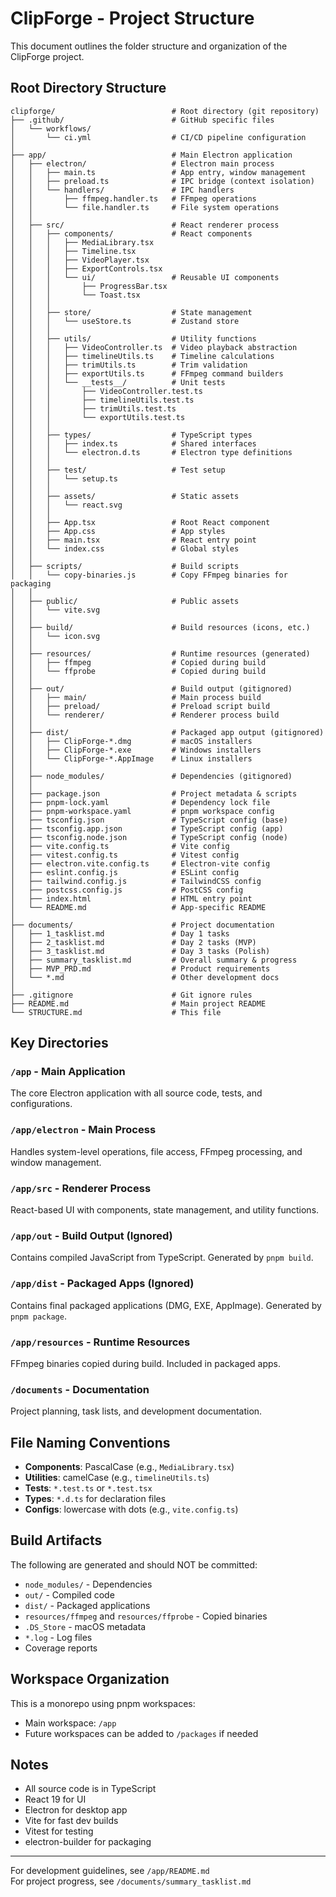 # ClipForge - Project Structure

This document outlines the folder structure and organization of the ClipForge project.

## Root Directory Structure

```
clipforge/                          # Root directory (git repository)
├── .github/                        # GitHub specific files
│   └── workflows/
│       └── ci.yml                  # CI/CD pipeline configuration
│
├── app/                            # Main Electron application
│   ├── electron/                   # Electron main process
│   │   ├── main.ts                 # App entry, window management
│   │   ├── preload.ts              # IPC bridge (context isolation)
│   │   └── handlers/               # IPC handlers
│   │       ├── ffmpeg.handler.ts   # FFmpeg operations
│   │       └── file.handler.ts     # File system operations
│   │
│   ├── src/                        # React renderer process
│   │   ├── components/             # React components
│   │   │   ├── MediaLibrary.tsx
│   │   │   ├── Timeline.tsx
│   │   │   ├── VideoPlayer.tsx
│   │   │   ├── ExportControls.tsx
│   │   │   └── ui/                 # Reusable UI components
│   │   │       ├── ProgressBar.tsx
│   │   │       └── Toast.tsx
│   │   │
│   │   ├── store/                  # State management
│   │   │   └── useStore.ts         # Zustand store
│   │   │
│   │   ├── utils/                  # Utility functions
│   │   │   ├── VideoController.ts  # Video playback abstraction
│   │   │   ├── timelineUtils.ts    # Timeline calculations
│   │   │   ├── trimUtils.ts        # Trim validation
│   │   │   ├── exportUtils.ts      # FFmpeg command builders
│   │   │   └── __tests__/          # Unit tests
│   │   │       ├── VideoController.test.ts
│   │   │       ├── timelineUtils.test.ts
│   │   │       ├── trimUtils.test.ts
│   │   │       └── exportUtils.test.ts
│   │   │
│   │   ├── types/                  # TypeScript types
│   │   │   ├── index.ts            # Shared interfaces
│   │   │   └── electron.d.ts       # Electron type definitions
│   │   │
│   │   ├── test/                   # Test setup
│   │   │   └── setup.ts
│   │   │
│   │   ├── assets/                 # Static assets
│   │   │   └── react.svg
│   │   │
│   │   ├── App.tsx                 # Root React component
│   │   ├── App.css                 # App styles
│   │   ├── main.tsx                # React entry point
│   │   └── index.css               # Global styles
│   │
│   ├── scripts/                    # Build scripts
│   │   └── copy-binaries.js        # Copy FFmpeg binaries for packaging
│   │
│   ├── public/                     # Public assets
│   │   └── vite.svg
│   │
│   ├── build/                      # Build resources (icons, etc.)
│   │   └── icon.svg
│   │
│   ├── resources/                  # Runtime resources (generated)
│   │   ├── ffmpeg                  # Copied during build
│   │   └── ffprobe                 # Copied during build
│   │
│   ├── out/                        # Build output (gitignored)
│   │   ├── main/                   # Main process build
│   │   ├── preload/                # Preload script build
│   │   └── renderer/               # Renderer process build
│   │
│   ├── dist/                       # Packaged app output (gitignored)
│   │   ├── ClipForge-*.dmg         # macOS installers
│   │   ├── ClipForge-*.exe         # Windows installers
│   │   └── ClipForge-*.AppImage    # Linux installers
│   │
│   ├── node_modules/               # Dependencies (gitignored)
│   │
│   ├── package.json                # Project metadata & scripts
│   ├── pnpm-lock.yaml              # Dependency lock file
│   ├── pnpm-workspace.yaml         # pnpm workspace config
│   ├── tsconfig.json               # TypeScript config (base)
│   ├── tsconfig.app.json           # TypeScript config (app)
│   ├── tsconfig.node.json          # TypeScript config (node)
│   ├── vite.config.ts              # Vite config
│   ├── vitest.config.ts            # Vitest config
│   ├── electron.vite.config.ts     # Electron-vite config
│   ├── eslint.config.js            # ESLint config
│   ├── tailwind.config.js          # TailwindCSS config
│   ├── postcss.config.js           # PostCSS config
│   ├── index.html                  # HTML entry point
│   └── README.md                   # App-specific README
│
├── documents/                      # Project documentation
│   ├── 1_tasklist.md               # Day 1 tasks
│   ├── 2_tasklist.md               # Day 2 tasks (MVP)
│   ├── 3_tasklist.md               # Day 3 tasks (Polish)
│   ├── summary_tasklist.md         # Overall summary & progress
│   ├── MVP_PRD.md                  # Product requirements
│   └── *.md                        # Other development docs
│
├── .gitignore                      # Git ignore rules
├── README.md                       # Main project README
└── STRUCTURE.md                    # This file

```

## Key Directories

### `/app` - Main Application
The core Electron application with all source code, tests, and configurations.

### `/app/electron` - Main Process
Handles system-level operations, file access, FFmpeg processing, and window management.

### `/app/src` - Renderer Process
React-based UI with components, state management, and utility functions.

### `/app/out` - Build Output (Ignored)
Contains compiled JavaScript from TypeScript. Generated by `pnpm build`.

### `/app/dist` - Packaged Apps (Ignored)
Contains final packaged applications (DMG, EXE, AppImage). Generated by `pnpm package`.

### `/app/resources` - Runtime Resources
FFmpeg binaries copied during build. Included in packaged apps.

### `/documents` - Documentation
Project planning, task lists, and development documentation.

## File Naming Conventions

- **Components**: PascalCase (e.g., `MediaLibrary.tsx`)
- **Utilities**: camelCase (e.g., `timelineUtils.ts`)
- **Tests**: `*.test.ts` or `*.test.tsx`
- **Types**: `*.d.ts` for declaration files
- **Configs**: lowercase with dots (e.g., `vite.config.ts`)

## Build Artifacts

The following are generated and should NOT be committed:

- `node_modules/` - Dependencies
- `out/` - Compiled code
- `dist/` - Packaged applications
- `resources/ffmpeg` and `resources/ffprobe` - Copied binaries
- `.DS_Store` - macOS metadata
- `*.log` - Log files
- Coverage reports

## Workspace Organization

This is a monorepo using pnpm workspaces:
- Main workspace: `/app`
- Future workspaces can be added to `/packages` if needed

## Notes

- All source code is in TypeScript
- React 19 for UI
- Electron for desktop app
- Vite for fast dev builds
- Vitest for testing
- electron-builder for packaging

---

For development guidelines, see `/app/README.md`  
For project progress, see `/documents/summary_tasklist.md`


